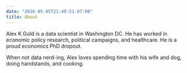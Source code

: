 ```yaml
---
date: "2016-05-05T21:48:51-07:00"
title: About
---
```


Alex K Gold is a data scientist in Washington DC. He has worked in economic policy research, political campaigns, and healthcare. He is a proud economics PhD dropout.

When not data nerd-ing, Alex loves spending time with his wife and dog, doing handstands, and cooking.
